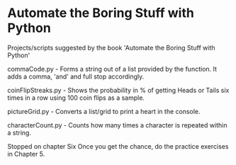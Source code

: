 # Automate the Boring Stuff with Python

Projects/scripts suggested by the book 'Automate the Boring Stuff with Python'


commaCode.py - Forms a string out of a list provided by the function. It adds a comma, 'and' and full stop accordingly.

coinFlipStreaks.py - Shows the probability in % of getting Heads or Tails six times in a row using 100 coin flips as a sample.

pictureGrid.py - Converts a list/grid to print a heart in the console.

characterCount.py - Counts how many times a character is repeated within a string.






Stopped on chapter Six
Once you get the chance, do the practice exercises in Chapter 5.
